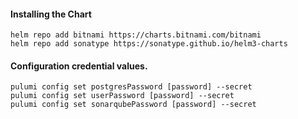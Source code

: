 #### Installing the Chart
```hcl
helm repo add bitnami https://charts.bitnami.com/bitnami
helm repo add sonatype https://sonatype.github.io/helm3-charts
```

#### Configuration credential values.
```hcl
pulumi config set postgresPassword [password] --secret
pulumi config set userPassword [password] --secret
pulumi config set sonarqubePassword [password] --secret
```